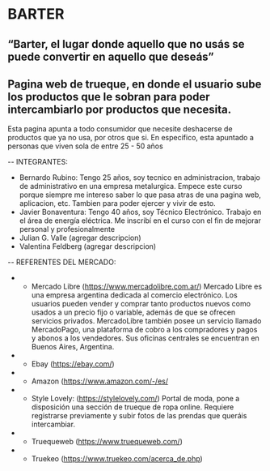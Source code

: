 # BARTER
## “Barter, el lugar donde aquello que no usás se puede convertir en aquello que deseás”

## Pagina web de trueque, en donde el usuario sube los productos que le sobran para poder intercambiarlo por productos que necesita.

Esta pagina apunta a todo consumidor que necesite deshacerse de productos que ya no usa, por otros que si. En especifico, esta apuntado a personas que viven sola de entre 25 - 50 años

-- INTEGRANTES:
   * Bernardo Rubino: Tengo 25 años, soy tecnico en administracion, trabajo de administrativo en una empresa metalurgica. Empece este curso porque siempre me intereso saber lo que pasa atras de una pagina web, aplicacion, etc. Tambien para poder ejercer y vivir de esto.
   * Javier Bonaventura: Tengo 40 años, soy Técnico Electrónico. Trabajo en el área de energía eléctrica. Me inscribí en el curso con el fin de mejorar personal y profesionalmente
   * Julian G. Valle (agregar descripcion)
   * Valentina Feldberg (agregar descripcion)

-- REFERENTES DEL MERCADO:
   * - Mercado Libre (https://www.mercadolibre.com.ar/) Mercado Libre es una empresa argentina dedicada al comercio electrónico. Los usuarios pueden vender y comprar tanto productos nuevos como usados a un precio fijo o variable, además de que se ofrecen servicios privados. MercadoLibre también posee un servicio llamado MercadoPago, una plataforma de cobro a los compradores y pagos y abonos a los vendedores. Sus oficinas centrales se encuentran en Buenos Aires, Argentina.
   * - Ebay (https://ebay.com/)
   * - Amazon (https://www.amazon.com/-/es/
   * - Style Lovely: (https://stylelovely.com/) Portal de moda, pone a disposición una sección de trueque de ropa online. Requiere registrarse previamente y subir fotos de las prendas que queráis intercambiar.
   * - Truequeweb (https://www.truequeweb.com/)
   * - Truekeo (https://www.truekeo.com/acerca_de.php)

